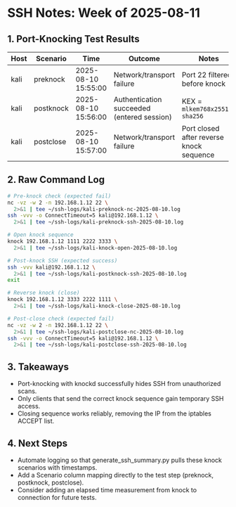 # SSH Notes: Week of 2025-08-11                        
                                        
## 1. Port-Knocking Test Results                                                
| Host | Scenario   | Time                | Outcome                                | Notes                                      |
|------|------------|---------------------|-----------------------------------------|--------------------------------------------|
| kali | preknock   | 2025-08-10 15:55:00 | Network/transport failure               | Port 22 filtered before knock              |
| kali | postknock  | 2025-08-10 15:56:00 | Authentication succeeded (entered session) | KEX = `mlkem768x25519-sha256`              |
| kali | postclose  | 2025-08-10 15:57:00 | Network/transport failure               | Port closed after reverse knock sequence   |
                                                                                
## 2. Raw Command Log
```bash
# Pre-knock check (expected fail)
nc -vz -w 2 -n 192.168.1.12 22 \
  2>&1 | tee ~/ssh-logs/kali-preknock-nc-2025-08-10.log
ssh -vvv -o ConnectTimeout=5 kali@192.168.1.12 \
  2>&1 | tee ~/ssh-logs/kali-preknock-ssh-2025-08-10.log

# Open knock sequence
knock 192.168.1.12 1111 2222 3333 \
  2>&1 | tee ~/ssh-logs/kali-knock-open-2025-08-10.log

# Post-knock SSH (expected success)
ssh -vvv kali@192.168.1.12 \
  2>&1 | tee ~/ssh-logs/kali-postknock-ssh-2025-08-10.log
exit

# Reverse knock (close)
knock 192.168.1.12 3333 2222 1111 \
  2>&1 | tee ~/ssh-logs/kali-knock-close-2025-08-10.log

# Post-close check (expected fail)
nc -vz -w 2 -n 192.168.1.12 22 \
  2>&1 | tee ~/ssh-logs/kali-postclose-nc-2025-08-10.log
ssh -vvv -o ConnectTimeout=5 kali@192.168.1.12 \
  2>&1 | tee ~/ssh-logs/kali-postclose-ssh-2025-08-10.log
```
## 3. Takeaways
- Port-knocking with knockd successfully hides SSH from unauthorized scans.
- Only clients that send the correct knock sequence gain temporary SSH access.
- Closing sequence works reliably, removing the IP from the iptables ACCEPT list.

## 4. Next Steps
- Automate logging so that generate_ssh_summary.py pulls these knock scenarios with timestamps.
- Add a Scenario column mapping directly to the test step (preknock, postknock, postclose).
- Consider adding an elapsed time measurement from knock to connection for future tests.
        
  
